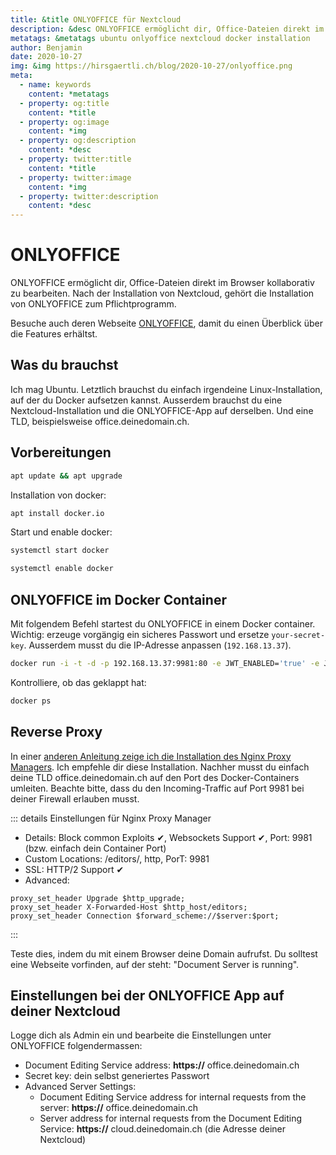 ```yaml
---
title: &title ONLYOFFICE für Nextcloud
description: &desc ONLYOFFICE ermöglicht dir, Office-Dateien direkt im Browser kollaborativ zu bearbeiten. Nach der Installation von Nextcloud, gehört die Installation von ONLYOFFICE zum Pflichtprogramm.
metatags: &metatags ubuntu onlyoffice nextcloud docker installation 
author: Benjamin
date: 2020-10-27
img: &img https://hirsgaertli.ch/blog/2020-10-27/onlyoffice.png
meta: 
  - name: keywords
    content: *metatags
  - property: og:title
    content: *title
  - property: og:image
    content: *img
  - property: og:description
    content: *desc
  - property: twitter:title
    content: *title
  - property: twitter:image
    content: *img
  - property: twitter:description
    content: *desc
---
```


# ONLYOFFICE

ONLYOFFICE ermöglicht dir, Office-Dateien direkt im Browser kollaborativ zu bearbeiten. Nach der Installation von Nextcloud, gehört die Installation von ONLYOFFICE zum Pflichtprogramm.

Besuche auch deren Webseite [ONLYOFFICE](https://www.onlyoffice.com/), damit du einen Überblick über die Features erhältst. 

## Was du brauchst

Ich mag Ubuntu. Letztlich brauchst du einfach irgendeine Linux-Installation, auf der du Docker aufsetzen kannst. 
Ausserdem brauchst du eine Nextcloud-Installation und die ONLYOFFICE-App auf derselben. Und eine TLD, beispielsweise office.deinedomain.ch. 

## Vorbereitungen

```bash
apt update && apt upgrade
```

Installation von docker:

```bash
apt install docker.io
```

Start und enable docker:

```bash
systemctl start docker
```

```bash
systemctl enable docker
```

## ONLYOFFICE im Docker Container

Mit folgendem Befehl startest du ONLYOFFICE in einem Docker container. Wichtig: erzeuge vorgängig ein sicheres Passwort und ersetze `your-secret-key`. Ausserdem musst du die IP-Adresse anpassen (`192.168.13.37`).

```bash
docker run -i -t -d -p 192.168.13.37:9981:80 -e JWT_ENABLED='true' -e JWT_SECRET='your-secret-key' --restart=always onlyoffice/documentserver
```

Kontrolliere, ob das geklappt hat:

```bash
docker ps
```

## Reverse Proxy

In einer [anderen Anleitung zeige ich die Installation des Nginx Proxy Managers](/blog/2020/11/02/nginx-proxy-manager/). Ich empfehle dir diese Installation. Nachher musst du einfach deine TLD office.deinedomain.ch auf den Port des Docker-Containers umleiten. Beachte bitte, dass du den Incoming-Traffic auf Port 9981 bei deiner Firewall erlauben musst. 

::: details Einstellungen für Nginx Proxy Manager 
* Details: Block common Exploits ✔, Websockets Support ✔, Port: 9981 (bzw. einfach dein Container Port)
* Custom Locations: /editors/, http, PorT: 9981
* SSL: HTTP/2 Support ✔
* Advanced:

```
proxy_set_header Upgrade $http_upgrade;
proxy_set_header X-Forwarded-Host $http_host/editors;
proxy_set_header Connection $forward_scheme://$server:$port;
```
:::

Teste dies, indem du mit einem Browser deine Domain aufrufst. Du solltest eine Webseite vorfinden, auf der steht: "Document Server is running".

## Einstellungen bei der ONLYOFFICE App auf deiner Nextcloud

Logge dich als Admin ein und bearbeite die Einstellungen unter ONLYOFFICE folgendermassen:

* Document Editing Service address: **https://** office.deinedomain.ch
* Secret key: dein selbst generiertes Passwort
* Advanced Server Settings:
  * Document Editing Service address for internal requests from the server: **https://** office.deinedomain.ch
  * Server address for internal requests from the Document Editing Service: **https://** cloud.deinedomain.ch (die Adresse deiner Nextcloud)
